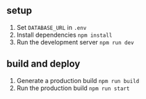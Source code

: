 ## setup

1. Set `DATABASE_URL` in `.env`
2. Install dependencies
   `npm install`
3. Run the development server
   `npm run dev`

## build and deploy

1. Generate a production build
   `npm run build`
2. Run the production build
   `npm run start`
